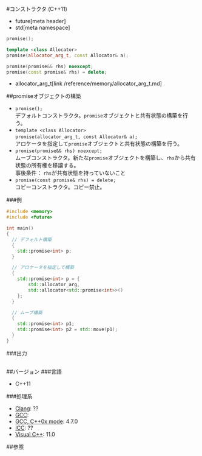 #コンストラクタ (C++11)
* future[meta header]
* std[meta namespace]

```cpp
promise();

template <class Allocator>
promise(allocator_arg_t, const Allocator& a);

promise(promise&& rhs) noexcept;
promise(const promise& rhs) = delete;
```
* allocator_arg_t[link /reference/memory/allocator_arg_t.md]

##promiseオブジェクトの構築
- `promise();`<br/>デフォルトコンストラクタ。`promise`オブジェクトと共有状態の構築を行う。
- `template <class Allocator>`<br/>`promise(allocator_arg_t, const Allocator& a);`<br/>アロケータを指定して`promise`オブジェクトと共有状態の構築を行う。
- `promise(promise&& rhs) noexcept;`<br/>ムーブコンストラクタ。新たな`promise`オブジェクトを構築し、`rhs`から共有状態の所有権を移譲する。<br/>事後条件： `rhs`が共有状態を持っていないこと
- `promise(const promise& rhs) = delete;`<br/>コピーコンストラクタ。コピー禁止。


###例
```cpp
#include <memory>
#include <future>

int main()
{
  // デフォルト構築
  {
    std::promise<int> p;
  }

  // アロケータを指定して構築
  {
    std::promise<int> p = {
        std::allocator_arg,
        std::allocator<std::promise<int>>()
    };
  }

  // ムーブ構築
  {
    std::promise<int> p1;
    std::promise<int> p2 = std::move(p1);
  }
}
```

###出力
```
```

##バージョン
###言語
- C++11

###処理系
- [Clang](/implementation.md#clang): ??
- [GCC](/implementation.md#gcc): 
- [GCC, C++0x mode](/implementation.md#gcc): 4.7.0
- [ICC](/implementation.md#icc): ??
- [Visual C++](/implementation.md#visual_cpp): 11.0


##参照


